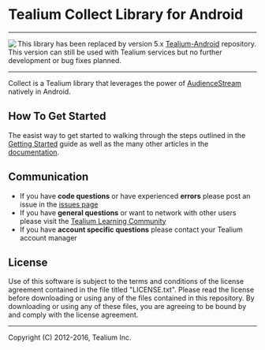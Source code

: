 # Tealium Collect Library for Android

**********************
<img align="left" src="https://res.cloudinary.com/dfpz40r7j/image/upload/v1479312678/warning-icon-60_yd8bwd.png"> This library has been replaced by version 5.x [Tealium-Android](https://github.com/tealium/tealium-android) repository. This version can still be used with Tealium services but no further development or bug fixes planned.
**********************

Collect is a Tealium library that leverages the power of [AudienceStream](http://tealium.com/products/audiencestream/) natively in Android.

## How To Get Started

The easist way to get started to walking through the steps outlined in the [Getting Started](http://tealium.github.io/collect-android/getting-started.html) guide as well as the many other articles in the [documentation](http://tealium.github.io/collect-android).

## Communication

* If you have **code questions** or have experienced **errors** please post an issue in the [issues page](../../issues)
* If you have **general questions** or want to network with other users please visit the [Tealium Learning Community](https://community.tealiumiq.com)
* If you have **account specific questions** please contact your Tealium account manager

## License

Use of this software is subject to the terms and conditions of the license agreement contained in the file titled "LICENSE.txt".  Please read the license before downloading or using any of the files contained in this repository. By downloading or using any of these files, you are agreeing to be bound by and comply with the license agreement.

---

Copyright (C) 2012-2016, Tealium Inc.
